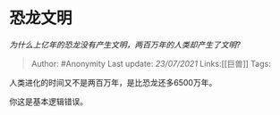 # 恐龙文明
*为什么上亿年的恐龙没有产生文明，两百万年的人类却产生了文明?*

> Author: #Anonymity
> Last update: *23/07/2021*
> Links:[[巨兽]]
> Tags:

人类进化的时间又不是两百万年，是比恐龙还多6500万年。

你这是基本逻辑错误。
